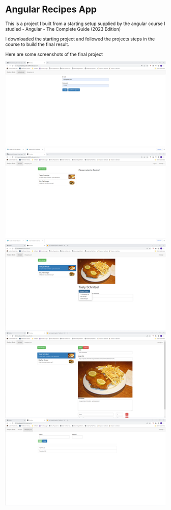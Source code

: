 # Angular Recipes App

This is a project I built from a starting setup supplied by the angular course I studied - Angular - The Complete Guide (2023 Edition)

I downloaded the starting project and followed the projects steps in the course to build the final result.

Here are some screenshots of the final project

![DetailRecipe](docs/images/LoginSignUp.png) 
![DetailRecipe](docs/images/Recipes.png) 
![DetailRecipe](docs/images/DetailRecipe.png) 
![DetailRecipe](docs/images/DetailEdit.png) 
![DetailRecipe](docs/images/ShoppingList.png) 